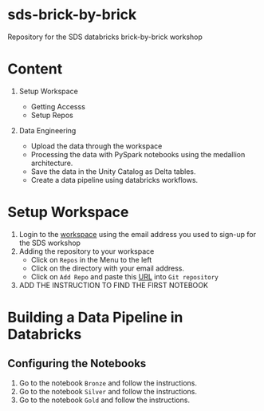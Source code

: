 # sds-brick-by-brick
Repository for the SDS databricks brick-by-brick workshop

# Content
1. Setup Workspace
    * Getting Accesss
    * Setup Repos

2. Data Engineering 
    * Upload the data through the workspace
    * Processing the data with PySpark notebooks using the medallion architecture.
    * Save the data in the Unity Catalog as Delta tables.
    * Create a data pipeline using databricks workflows.

# Setup Workspace
1. Login to the [workspace](https://adb-3967117302852551.11.azuredatabricks.net/?o=3967117302852551) using the email address you used to sign-up for the SDS workshop
2. Adding the repository to your workspace
    * Click on `Repos` in the Menu to the left
    * Click on the directory with your email address.
    * Click on `Add Repo` and paste this [URL](https://github.com/d-one/sds-brick-by-brick) into `Git repository` 
3. ADD THE INSTRUCTION TO FIND THE FIRST NOTEBOOK

# Building a Data Pipeline in Databricks
## Configuring the Notebooks
1. Go to the notebook `Bronze` and follow the instructions. 
2. Go to the notebook `Silver` and follow the instructions. 
3. Go to the notebook `Gold` and follow the instructions. 